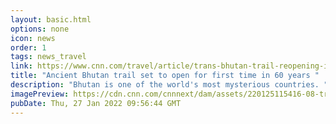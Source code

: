 ```yaml
---
layout: basic.html
options: none
icon: news
order: 1
tags: news_travel
link: https://www.cnn.com/travel/article/trans-bhutan-trail-reopening-intl-hnk/index.html
title: "Ancient Bhutan trail set to open for first time in 60 years "
description: "Bhutan is one of the world's most mysterious countries. "
imagePreview: https://cdn.cnn.com/cnnnext/dam/assets/220125115416-08-trans-bhutan-trail-reopens-intl-hnk-video-synd-2.jpeg
pubDate: Thu, 27 Jan 2022 09:56:44 GMT
---
```


